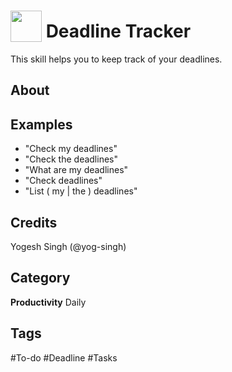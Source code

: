 # <img src="https://raw.githack.com/FortAwesome/Font-Awesome/master/svgs/solid/tasks.svg" card_color="#0687F5" width="50" height="50" style="vertical-align:bottom"/> Deadline Tracker
This skill helps you to keep track of your deadlines.

## About


## Examples
* "Check my deadlines"
* "Check the deadlines"
* "What are my deadlines"
* "Check deadlines"
* "List ( my | the ) deadlines"

## Credits
Yogesh Singh (@yog-singh)

## Category
**Productivity**
Daily

## Tags
#To-do
#Deadline
#Tasks

